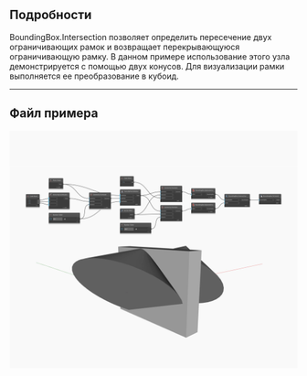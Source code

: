 ## Подробности
BoundingBox.Intersection позволяет определить пересечение двух ограничивающих рамок и возвращает перекрывающуюся ограничивающую рамку. В данном примере использование этого узла демонстрируется с помощью двух конусов. Для визуализации рамки выполняется ее преобразование в кубоид.
___
## Файл примера

![Intersection](./Autodesk.DesignScript.Geometry.BoundingBox.Intersection_img.jpg)

